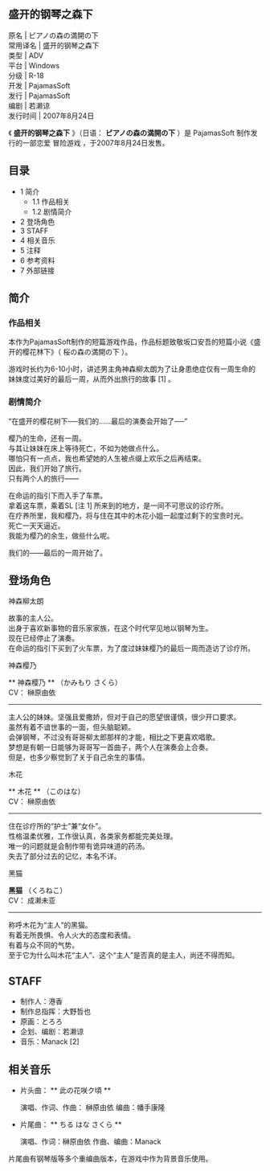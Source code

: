 盛开的钢琴之森下  
---  
原名  |  ピアノの森の満開の下   
常用译名  |  盛开的钢琴之森下   
类型  |  ADV   
平台  |  Windows   
分级  |  R-18   
开发  |  PajamasSoft   
发行  |  PajamasSoft   
编剧  |  若濑谅   
发行时间  |  2007年8月24日   
  
《 **盛开的钢琴之森下** 》（日语：  **ピアノの森の満開の下** ）是  PajamasSoft  制作发行的一部恋爱  冒险游戏
，于2007年8月24日发售。

##  目录

  * 1  简介 
    * 1.1  作品相关 
    * 1.2  剧情简介 
  * 2  登场角色 
  * 3  STAFF 
  * 4  相关音乐 
  * 5  注释 
  * 6  参考资料 
  * 7  外部链接 

##  简介

###  作品相关

本作为PajamasSoft制作的短篇游戏作品，作品标题致敬坂口安吾的短篇小说《盛开的樱花林下》（  桜の森の満開の下  ）。

游戏时长约为6-10小时，讲述男主角神森柳太朗为了让身患绝症仅有一周生命的妹妹度过美好的最后一周，从而外出旅行的故事  [1]  。

###  剧情简介

“在盛开的樱花树下──我们的……最后的演奏会开始了──”

樱乃的生命，还有一周。  
与其让妹妹在床上等待死亡，不如为她做点什么。  
哪怕只有一点点，我也希望她的人生被点缀上欢乐之后再结束。  
因此，我们开始了旅行。  
只有两个人的旅行——

在命运的指引下而入手了车票。  
拿着这车票，乘着SL  [注 1]  所来到的地方，是一间不可思议的诊疗所。  
在疗养所里，我和樱乃，将与住在其中的木花小姐一起度过剩下的宝贵时光。  
死亡一天天逼近。  
我能为樱乃的余生，做些什么呢。

我们的——最后的一周开始了。

##  登场角色

神森柳太朗

故事的主人公。  
出身于喜欢新事物的音乐家家族，在这个时代罕见地以钢琴为生。  
现在已经停止了演奏。  
在命运的指引下买到了火车票，为了度过妹妹樱乃的最后一周而造访了诊疗所。

神森樱乃

** 神森樱乃  ** （かみもり さくら）  
CV：  榊原由依

* * *

主人公的妹妹。坚强且爱撒娇，但对于自己的愿望很谨慎，很少开口要求。  
虽然有着不谙世事的一面，但头脑聪颖。  
会弹钢琴，不过没有哥哥柳太郎那样的才能，相比之下更喜欢唱歌。  
梦想是有朝一日能够为哥哥写一首曲子，两个人在演奏会上合奏。  
但是，也多少察觉到了关于自己余生的事情。

木花

** 木花  ** （このはな）  
CV：  榊原由依

* * *

住在诊疗所的“护士”兼“女仆”。  
性格温柔优雅，工作很认真，各类家务都能完美处理。  
唯一的问题就是会制作带有诡异味道的药汤。  
失去了部分过去的记忆，本名不详。

黑猫

**黑猫** （くろねこ）  
CV：  成濑未亚

* * *

称呼木花为“主人”的黑猫。  
有着无所畏惧、令人火大的态度和表情。  
有着与众不同的气势。  
至于它为什么叫木花“主人”、这个“主人”是否真的是主人，尚还不得而知。

##  STAFF

  * 制作人：港香 
  * 制作总指挥：大野哲也 
  * 原画：とろろ 
  * 企划、编剧：若濑谅 
  * 音乐：Manack  [2] 

##  相关音乐

  * 片头曲： ** 此の花咲ク頃  **

     演唱、作词、作曲：  榊原由依 
     编曲：幡手康隆 

  * 片尾曲： ** ちる はな さくら  **

     演唱、作词：榊原由依 
     作曲、编曲：Manack 

片尾曲有钢琴版等多个重编曲版本，在游戏中作为背景音乐使用。
